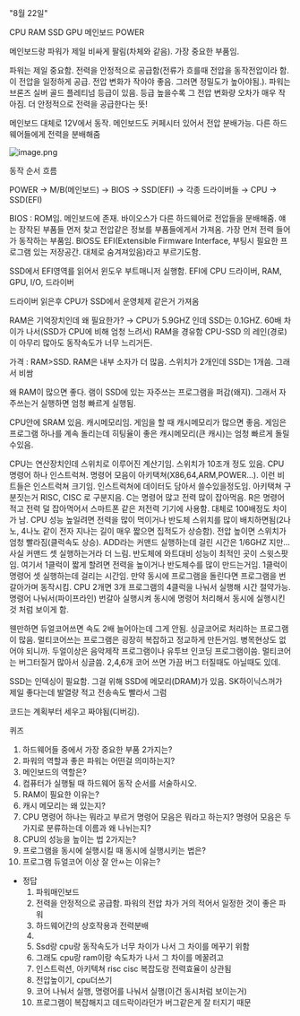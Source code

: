 "8월 22일"

CPU RAM SSD GPU 메인보드 POWER

메인보드랑 파워가 제일 비싸게 팔림(차체와 같음). 가장 중요한 부품임. 

파워는 제일 중요함. 전력을 안정적으로 공급함(전류가 흐를때 전압을 동작전압이라 함. 이 전압을 일정하게 공급. 전압 변화가 작아야 좋음. 그러면 정밀도가 높아야됨.). 파워는 브론즈 실버 골드 플레티넘 등급이 있음. 등급 높을수록 그 전압 변화량 오차가 매우 작아짐. 더 안정적으로 전력을 공급한다는 뜻!

메인보드 대체로 12V에서 동작. 메인보드도 커페시터 있어서 전압 분배가능. 다른 하드웨어들에게 전력을 분배해줌

![image.png](https://prod-files-secure.s3.us-west-2.amazonaws.com/914cd412-d6e9-4c46-8afb-88e9c6594671/fa23f82e-2c40-4a15-bbc0-8174c5548f4f/image.png)

동작 순서 흐름

 POWER → M/B(메인보드) → BIOS → SSD(EFI) → 각종 드라이버들 → CPU → SSD(EFI)

BIOS : ROM임. 메인보드에 존재. 바이오스가 다른 하드웨어로 전압들을 분배해줌. 얘는 장작된 부품들 먼저 찾고 전압같은 정보를 부품들에게서 가져옴. 가장 먼저 전력 들어가 동작하는 부품임.  BIOS도 EFI(Extensible Firmware Interface, 부팅시 필요한 프로그램 있는 저장공간. 대체로 숨겨져있음)라고 부르기도함.

SSD에서 EFI영역를 읽어서 윈도우 부트매니저 실행함. EFI에 CPU 드라이버, RAM, GPU, I/O,  드라이버

드라이버 읽은후 CPU가 SSD에서 운영체제 같은거 가져옴 

RAM은 기억장치인데 왜 필요한가? → CPU가 5.9GHZ 인데 SSD는 0.1GHZ. 60배 차이가 나서(SSD가 CPU에 비해 엄청 느려서) RAM을 경유함 CPU-SSD 의 레인(경로)이 아무리 많아도 동작속도가 너무 느리거든.

가격 : RAM>SSD. RAM은 내부 소자가 더 많음. 스위치가 2개인데 SSD는 1개씀. 그래서 비쌈

왜 RAM이 많으면 좋다. 램이 SSD에 있는 자주쓰는 프로그램을 퍼감(왜지). 그래서 자주쓰는거 실행하면 엄청 빠르게 실행됨.

CPU안에 SRAM 있음. 캐시메모리임. 게임을 할 때 캐시메모리가 많으면 좋음. 게임은 프로그램 하나를 계속 돌리는데 히팅율이 좋은 캐시메모리(큰 캐시)는 엄청 빠르게 돌릴수있음.

 

CPU는 연산장치인데 스위치로 이루어진 계산기임. 스위치가 10조개 정도 있음. CPU 명령어 하나 인스트럭쳐. 명령어 모음이 아키택쳐(X86,64,ARM,POWER…). 이런 비트들은 인스트럭쳐 크기임. 인스트럭쳐에 데이터도 담아서 쓸수있을정도임. 아키택쳐 구분짓는거 RISC, CISC 로 구분지음. C는 명령어 많고 전력 많이 잡아먹음. R은 명령어 적고 전력 덜 잡아먹어서 스마트폰 같은 저전력 기기에 사용함. 대체로 100배정도 차이가 남. CPU 성능 높일려면 전력을 많이 먹이거나 반도체 스위치를 많이 배치하면됨(2나노, 4나노 같이 전자 지나는 길이 매우 짧으면 집적도가 상승함). 전압 높이면 스위치가 엄청 빨라짐(클럭속도 상승). ADD라는 커맨드 실행하는데 걸린 시간은 1/6GHZ 지만… 사실 커맨드 셋 실행하는거라 더 느림. 반도체에 와트대비 성능이 최적인 곳이 스윗스팟임. 여기서 1클럭이 짧게 할려면 전력을 높이거나 반도체수를 많이 만드는거임. 1클럭이 명령어 셋 실행하는데 걸리는 시간임. 만약 동시에 프로그램을 돌린다면 프로그램을 번갈아가며 동작시킴. CPU 2개면 3개 프로그램의 4클럭을 나눠서 실행해 시간 절약가능. 명령어 나눠서(파이프라인) 번갈아 실행시켜 동시에 명령어 처리해서 동시에 실행시킨것 처럼 보이게 함.

웬만하면 듀얼코어쓰면 속도 2배 늘어아는데 그게 안됨. 싱글코어로 처리하는 프로그램이 많음. 멀티코어쓰는 프로그램은 굉장히 복잡하고 정교하게 만든거임. 병목현상도 없어야 되니까. 두얼이상은 음악제작 프로그램이나 유투브 인코딩 프로그램이씀. 멀티코어는 버그터질거 많아서 싱글씀. 2,4,6개 코어 쓰면 가끔 버그 터질때도 아닐때도 있데.

SSD는 인덱싱이 필요함. 그걸 위해 SSD에 메모리(DRAM)가 있음. SK하이닉스꺼가 제일 좋다는데 발열량 적고 전송속도 빨라서 그럼

코드는 계획부터 세우고 짜야됨(디버깅). 

퀴즈

1. 하드웨어들 중에서 가장 중요한 부품 2가지는? 
2. 파워의 역할과 좋은 파워는 어떤걸 의미하는지? 
3. 메인보드의 역할은? 
4. 컴퓨터가 실행될 때 하드웨어 동작 순서를 서술하시오.
5. RAM이 필요한 이유는?
6. 캐시 메모리는 왜 있는지?
7. CPU 명령어 하나는 뭐라고 부르거 명령어 모음은 뭐라고 하는지? 명령어 모음은 두가지로 분류하는데 이름과 왜 나뉘는지?
8. CPU의 성능을 높이는 법 2가지는?
9. 프로그램을 동시에 실행시킬 때 동시에 실행시키는 법은?
10. 프로그램 듀얼코어 이상 잘 안ㅆ는 이유는? 

- 정답
    1. 파워매인보드
    2. 전력을 안정적으로 공급함. 파워의 전압 차가 거의 적어서 일정한 것이 좋은 파워
    3. 하드웨어간의 상호작용과 전력분배
    4.  
    5. Ssd랑 cpu랑 동작속도가 너무 차이가 나서 그 차이를 메꾸기 위함
    6. 그래도 cpu랑 ram이랑 속도차가 나서 그 차이를 메꿀려고
    7. 인스트럭션, 아키텍쳐 risc cisc 복잡도랑 전력효율이 상관됨
    8. 전압높이기, cpu더쓰기
    9. 코어 나눠서 실행, 명령어를 나눠서 실행(이건 동시처럼 보이는거)
    10.  프로그램이 복잡해지고 데드락이라던가 버그같은게 잘 터지기 때문